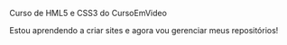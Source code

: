 Curso de HML5 e CSS3 do CursoEmVideo


Estou aprendendo a criar sites e agora vou gerenciar meus repositórios!
